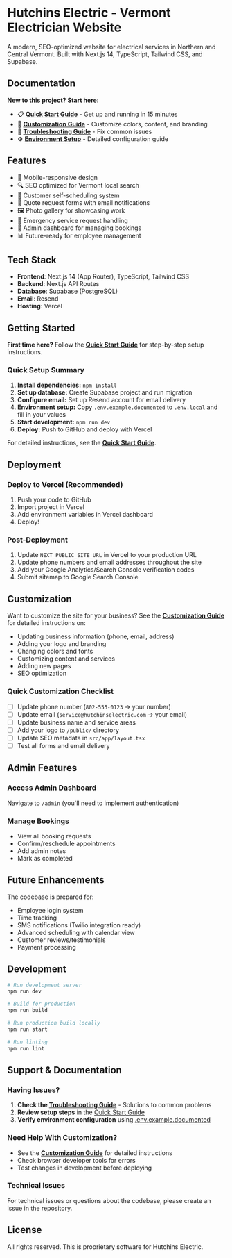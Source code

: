 # Hutchins Electric - Vermont Electrician Website

A modern, SEO-optimized website for electrical services in Northern and Central Vermont. Built with Next.js 14, TypeScript, Tailwind CSS, and Supabase.

## Documentation

**New to this project? Start here:**
- 📋 **[Quick Start Guide](docs/QUICK_START.md)** - Get up and running in 15 minutes
- 🎨 **[Customization Guide](docs/CUSTOMIZATION.md)** - Customize colors, content, and branding
- 🔧 **[Troubleshooting Guide](docs/TROUBLESHOOTING.md)** - Fix common issues
- ⚙️ **[Environment Setup](/.env.example.documented)** - Detailed configuration guide

## Features

- 📱 Mobile-responsive design
- 🔍 SEO optimized for Vermont local search
- 📅 Customer self-scheduling system
- 📧 Quote request forms with email notifications
- 🖼️ Photo gallery for showcasing work
- 🚨 Emergency service request handling
- 🔐 Admin dashboard for managing bookings
- 📊 Future-ready for employee management

## Tech Stack

- **Frontend**: Next.js 14 (App Router), TypeScript, Tailwind CSS
- **Backend**: Next.js API Routes
- **Database**: Supabase (PostgreSQL)
- **Email**: Resend
- **Hosting**: Vercel

## Getting Started

**First time here?** Follow the **[Quick Start Guide](docs/QUICK_START.md)** for step-by-step setup instructions.

### Quick Setup Summary

1. **Install dependencies:** `npm install`
2. **Set up database:** Create Supabase project and run migration
3. **Configure email:** Set up Resend account for email delivery
4. **Environment setup:** Copy `.env.example.documented` to `.env.local` and fill in your values
5. **Start development:** `npm run dev`
6. **Deploy:** Push to GitHub and deploy with Vercel

For detailed instructions, see the **[Quick Start Guide](docs/QUICK_START.md)**.

## Deployment

### Deploy to Vercel (Recommended)

1. Push your code to GitHub
2. Import project in Vercel
3. Add environment variables in Vercel dashboard
4. Deploy!

### Post-Deployment

1. Update `NEXT_PUBLIC_SITE_URL` in Vercel to your production URL
2. Update phone numbers and email addresses throughout the site
3. Add your Google Analytics/Search Console verification codes
4. Submit sitemap to Google Search Console

## Customization

Want to customize the site for your business? See the **[Customization Guide](docs/CUSTOMIZATION.md)** for detailed instructions on:

- Updating business information (phone, email, address)
- Adding your logo and branding
- Changing colors and fonts
- Customizing content and services
- Adding new pages
- SEO optimization

### Quick Customization Checklist

- [ ] Update phone number (`802-555-0123` → your number)
- [ ] Update email (`service@hutchinselectric.com` → your email)
- [ ] Update business name and service areas
- [ ] Add your logo to `/public/` directory
- [ ] Update SEO metadata in `src/app/layout.tsx`
- [ ] Test all forms and email delivery

## Admin Features

### Access Admin Dashboard

Navigate to `/admin` (you'll need to implement authentication)

### Manage Bookings

- View all booking requests
- Confirm/reschedule appointments
- Add admin notes
- Mark as completed

## Future Enhancements

The codebase is prepared for:
- Employee login system
- Time tracking
- SMS notifications (Twilio integration ready)
- Advanced scheduling with calendar view
- Customer reviews/testimonials
- Payment processing

## Development

```bash
# Run development server
npm run dev

# Build for production
npm run build

# Run production build locally
npm run start

# Run linting
npm run lint
```

## Support & Documentation

### Having Issues?

1. **Check the [Troubleshooting Guide](docs/TROUBLESHOOTING.md)** - Solutions to common problems
2. **Review setup steps** in the [Quick Start Guide](docs/QUICK_START.md)
3. **Verify environment configuration** using [.env.example.documented](/.env.example.documented)

### Need Help With Customization?

- See the **[Customization Guide](docs/CUSTOMIZATION.md)** for detailed instructions
- Check browser developer tools for errors
- Test changes in development before deploying

### Technical Issues

For technical issues or questions about the codebase, please create an issue in the repository.

## License

All rights reserved. This is proprietary software for Hutchins Electric.